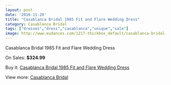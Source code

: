 ```yaml
---
layout: post
date: '2016-11-20'
title: "Casablanca Bridal 1985 Fit and Flare Wedding Dress"
category: Casablanca Bridal
tags: ["dresses","dress","casablanca","unique","sale"]
image: http://www.eudances.com/1217-thickbox_default/casablanca-bridal-1985-fit-and-flare-wedding-dress.jpg
---
```

Casablanca Bridal 1985 Fit and Flare Wedding Dress

On Sales: **$324.99**
<a href="https://www.eudances.com/en/casablanca-bridal/432-casablanca-bridal-1985-fit-and-flare-wedding-dress.html"><amp-img layout="responsive" width="600" height="600" src="//www.eudances.com/1217-thickbox_default/casablanca-bridal-1985-fit-and-flare-wedding-dress.jpg" alt="Casablanca Bridal 1985 Fit and Flare Wedding Dress 0" /></a>
<a href="https://www.eudances.com/en/casablanca-bridal/432-casablanca-bridal-1985-fit-and-flare-wedding-dress.html"><amp-img layout="responsive" width="600" height="600" src="//www.eudances.com/1218-thickbox_default/casablanca-bridal-1985-fit-and-flare-wedding-dress.jpg" alt="Casablanca Bridal 1985 Fit and Flare Wedding Dress 1" /></a>
<a href="https://www.eudances.com/en/casablanca-bridal/432-casablanca-bridal-1985-fit-and-flare-wedding-dress.html"><amp-img layout="responsive" width="600" height="600" src="//www.eudances.com/1219-thickbox_default/casablanca-bridal-1985-fit-and-flare-wedding-dress.jpg" alt="Casablanca Bridal 1985 Fit and Flare Wedding Dress 2" /></a>

Buy it: [Casablanca Bridal 1985 Fit and Flare Wedding Dress](https://www.eudances.com/en/casablanca-bridal/432-casablanca-bridal-1985-fit-and-flare-wedding-dress.html "Casablanca Bridal 1985 Fit and Flare Wedding Dress")

View more: [Casablanca Bridal](https://www.eudances.com/en/4-casablanca-bridal "Casablanca Bridal")